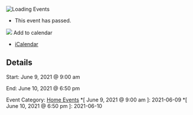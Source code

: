 ![Loading Events](https://giki.edu.pk/event/gik-hosts-pakistans-first-online-international-conference/)
  * This event has passed.


![](https://giki.edu.pk/event/gik-hosts-pakistans-first-online-international-conference/)
Add to calendar 
  * [ iCalendar ](webcal://giki.edu.pk/event/gik-hosts-pakistans-first-online-international-conference/?ical=1)


##  Details  

Start: 
     June 9, 2021 @ 9:00 am  

End: 
     June 10, 2021 @ 6:50 pm  

Event Category:
    [Home Events](https://giki.edu.pk/events/category/home_events/)
  *[ June 9, 2021 @ 9:00 am ]: 2021-06-09
  *[ June 10, 2021 @ 6:50 pm ]: 2021-06-10
